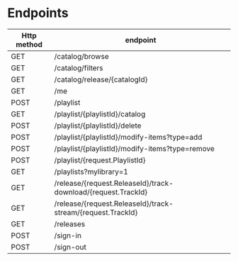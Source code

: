 # Endpoints

|Http method|endpoint|
| - | - |
|GET|/catalog/browse|
|GET|/catalog/filters|
|GET|/catalog/release/{catalogId}|
|GET|/me|
|POST|/playlist|
|GET|/playlist/{playlistId}/catalog|
|POST|/playlist/{playlistId}/delete|
|POST|/playlist/{playlistId}/modify-items?type=add|
|POST|/playlist/{playlistId}/modify-items?type=remove|
|POST|/playlist/{request.PlaylistId}|
|GET|/playlists?mylibrary=1|
|GET|/release/{request.ReleaseId}/track-download/{request.TrackId}|
|GET|/release/{request.ReleaseId}/track-stream/{request.TrackId}|
|GET|/releases|
|POST|/sign-in|
|POST|/sign-out|
